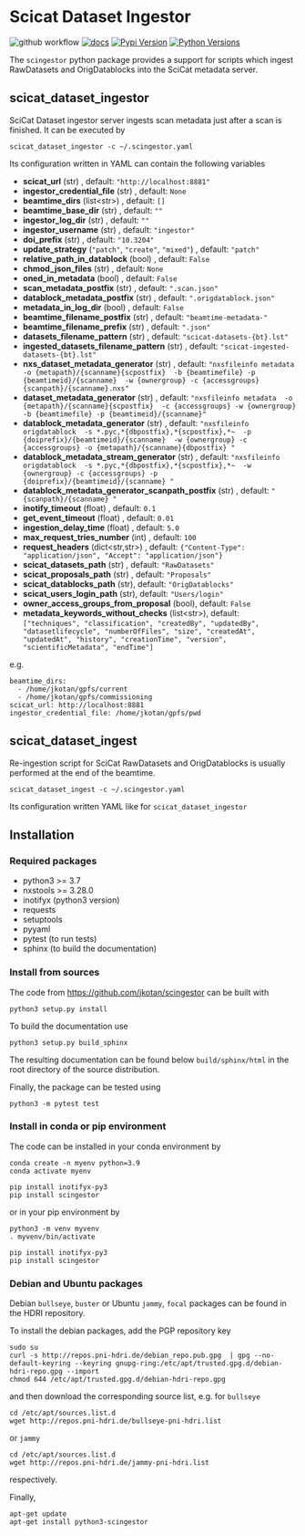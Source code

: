 # Scicat Dataset Ingestor

![github workflow](https://github.com/jkotan/scingestor/actions/workflows/tests.yml/badge.svg) [![docs](https://img.shields.io/badge/Documentation-webpages-ADD8E6.svg)](https://jkotan.github.io/scingestor/index.html) [![Pypi Version](https://img.shields.io/pypi/v/scingestor.svg)](https://pypi.python.org/pypi/scingestor) [![Python Versions](https://img.shields.io/pypi/pyversions/scingestor.svg)](https://pypi.python.org/pypi/scingestor/)

The `scingestor` python package provides a support for scripts which ingest RawDatasets and OrigDatablocks into the SciCat metadata server.

## scicat_dataset_ingestor
SciCat Dataset ingestor server ingests scan metadata just after a scan is finished. It can be executed by

```
scicat_dataset_ingestor -c ~/.scingestor.yaml
```
Its configuration written in YAML can contain the following variables
* **scicat_url** (str) , default: `"http://localhost:8881"`
* **ingestor_credential_file** (str) , default: `None`
* **beamtime_dirs** (list\<str\>) , default: `[]`
* **beamtime_base_dir** (str) , default: `""`
* **ingestor_log_dir** (str) , default: `""`
* **ingestor_username** (str) , default: `"ingestor"`
* **doi_prefix** (str) , default: `"10.3204"`
* **update_strategy** (`"patch"`, `"create"`, `"mixed"`) , default: `"patch"`
* **relative_path_in_datablock** (bool) , default: `False`
* **chmod_json_files** (str) , default: `None`
* **oned_in_metadata** (bool) , default: `False`
* **scan_metadata_postfix** (str) , default: `".scan.json"`
* **datablock_metadata_postfix** (str) , default: `".origdatablock.json"`
* **metadata_in_log_dir** (bool) , default: `False`
* **beamtime_filename_postfix** (str) , default: `"beamtime-metadata-"`
* **beamtime_filename_prefix** (str) , default: `".json"`
* **datasets_filename_pattern** (str) , default: `"scicat-datasets-{bt}.lst"`
* **ingested_datasets_filename_pattern** (str) , default: `"scicat-ingested-datasets-{bt}.lst"`
* **nxs_dataset_metadata_generator** (str) , default: `"nxsfileinfo metadata  -o {metapath}/{scanname}{scpostfix}  -b {beamtimefile} -p {beamtimeid}/{scanname}  -w {ownergroup} -c {accessgroups} {scanpath}/{scanname}.nxs"`
* **dataset_metadata_generator** (str) , default: `"nxsfileinfo metadata  -o {metapath}/{scanname}{scpostfix}  -c {accessgroups} -w {ownergroup} -b {beamtimefile} -p {beamtimeid}/{scanname}"`
* **datablock_metadata_generator** (str) , default: `"nxsfileinfo origdatablock  -s *.pyc,*{dbpostfix},*{scpostfix},*~  -p {doiprefix}/{beamtimeid}/{scanname}  -w {ownergroup} -c {accessgroups} -o {metapath}/{scanname}{dbpostfix} "`
* **datablock_metadata_stream_generator** (str) , default: `"nxsfileinfo origdatablock  -s *.pyc,*{dbpostfix},*{scpostfix},*~  -w {ownergroup} -c {accessgroups} -p {doiprefix}/{beamtimeid}/{scanname} "`
* **datablock_metadata_generator_scanpath_postfix** (str) , default: `" {scanpath}/{scanname} "`
* **inotify_timeout** (float) , default: `0.1`
* **get_event_timeout** (float) , default: `0.01`
* **ingestion_delay_time** (float) , default: `5.0`
* **max_request_tries_number** (int) , default: `100`
* **request_headers** (dict\<str,str\>) , default: `{"Content-Type": "application/json", "Accept": "application/json"}`
* **scicat_datasets_path** (str) , default: `"RawDatasets"`
* **scicat_proposals_path** (str) , default: `"Proposals"`
* **scicat_datablocks_path** (str), default: `"OrigDatablocks"`
* **scicat_users_login_path** (str), default: `"Users/login"`
* **owner_access_groups_from_proposal** (bool), default: `False`
* **metadata_keywords_without_checks** (list\<str\>), default: `["techniques", "classification", "createdBy", "updatedBy", "datasetlifecycle", "numberOfFiles", "size", "createdAt", "updatedAt", "history", "creationTime", "version", "scientificMetadata", "endTime"]`

e.g.
```
beamtime_dirs:
  - /home/jkotan/gpfs/current
  - /home/jkotan/gpfs/commissioning
scicat_url: http://localhost:8881
ingestor_credential_file: /home/jkotan/gpfs/pwd
```

## scicat_dataset_ingest

Re-ingestion script for SciCat RawDatasets and OrigDatablocks is usually performed at the end of the beamtime.
```
scicat_dataset_ingest -c ~/.scingestor.yaml
```
Its configuration written YAML like for `scicat_dataset_ingestor`
## Installation

### Required packages

* python3 >= 3.7
* nxstools >= 3.28.0
* inotifyx (python3 version)
* requests
* setuptools
* pyyaml
* pytest (to run tests)
* sphinx (to build the documentation)


### Install from sources

The code from https://github.com/jkotan/scingestor can be built with

```
python3 setup.py install
```


To build the documentation use

```
python3 setup.py build_sphinx
```

The resulting documentation can be found below `build/sphinx/html` in the root
directory of the source distribution.

Finally, the package can be tested using

```
python3 -m pytest test
```

### Install in conda or pip environment

The code can be installed in your conda environment by
```
conda create -n myenv python=3.9
conda activate myenv

pip install inotifyx-py3
pip install scingestor
```

or in your pip environment by
```
python3 -m venv myvenv
. myvenv/bin/activate

pip install inotifyx-py3
pip install scingestor
```


### Debian and Ubuntu packages

Debian  `bullseye`, `buster`  or Ubuntu  `jammy`, `focal` packages can be found in the HDRI repository.

To install the debian packages, add the PGP repository key

```
sudo su
curl -s http://repos.pni-hdri.de/debian_repo.pub.gpg  | gpg --no-default-keyring --keyring gnupg-ring:/etc/apt/trusted.gpg.d/debian-hdri-repo.gpg --import
chmod 644 /etc/apt/trusted.gpg.d/debian-hdri-repo.gpg
```

and then download the corresponding source list, e.g.
for `bullseye`

```
cd /etc/apt/sources.list.d
wget http://repos.pni-hdri.de/bullseye-pni-hdri.list
```

or `jammy`

```
cd /etc/apt/sources.list.d
wget http://repos.pni-hdri.de/jammy-pni-hdri.list
```
respectively.

Finally,

```
apt-get update
apt-get install python3-scingestor
```
